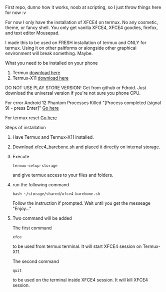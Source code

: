 First repo, dunno how it works, noob at scripting, so I just throw things here for now :v 

For now I only have the installation of XFCE4 on termux. No any cosmetic, theme, or fancy shell. You only get vanilla XFCE4, XFCE4 goodies, firefox, and text editor Mousepad.

I made this to be used on FRESH installation of termux and ONLY for termux. 
Using it on other paltforms or alongside other graphical environment will break something. Maybe.

What you need to be installed on your phone
1. Termux [download here](https://github.com/termux/termux-app/releases/tag/v0.118.1)
2. Termux-X11 [download here](https://github.com/termux/termux-x11/releases/tag/nightly)

DO NOT USE PLAY STORE VERSION! Get from github or Fdroid. Just download the universal version if you're not sure you phone CPU.

For error  Android 12 Phantom Processes Killed "[Process completed (signal 9) - press Enter]" [Go here](https://github.com/termux/termux-app/issues/2366)

For termux reset [Go here](https://github.com/termux/termux-app/issues/3643)

Steps of installation

1. Have Termux and Termux-X11 installed.
2. Download xfce4_barebone.sh and placed it directly on internal storage.
3. Execute
   ```
   termux-setup-storage
   ```
   and give termux access to your files and folders.
4. run the following command
   ```
   bash ~/storage/shared/xfce4-barebone.sh
   ```
   Follow the instruction if prompted. Wait until you get the messeage "Enjoy..." 

5.  Two command will be added

    The first command
    ```
    xfce
    ```
    to be used from termux terminal. It will start XFCE4 session on Termux-X11.
    

    The second command
    ```
    quit
    ```
    to be used on the terminal inside XFCE4 session. It will kill XFCE4 session.
    

